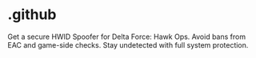 # .github
Get a secure HWID Spoofer for Delta Force: Hawk Ops. Avoid bans from EAC and game-side checks. Stay undetected with full system protection.
